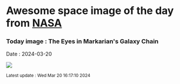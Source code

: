 
# Awesome space image of the day from [NASA](https://api.nasa.gov/)

### Today image : The Eyes in Markarian's Galaxy Chain
Date : 2024-03-20

![](https://apod.nasa.gov/apod/image/2403/Ngc4438_Selby_960.jpg)

<small>Latest update : Wed Mar 20 16:17:10 2024</small>
        